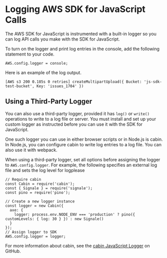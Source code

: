 # Logging AWS SDK for JavaScript Calls<a name="logging-sdk-calls"></a>

The AWS SDK for JavaScript is instrumented with a built\-in logger so you can log API calls you make with the SDK for JavaScript\.

To turn on the logger and print log entries in the console, add the following statement to your code\.

```
AWS.config.logger = console;
```

Here is an example of the log output\.

```
[AWS s3 200 0.185s 0 retries] createMultipartUpload({ Bucket: 'js-sdk-test-bucket', Key: 'issues_1704' })
```

## Using a Third\-Party Logger<a name="third-party-logger"></a>

You can also use a third\-party logger, provided it has `log()` or `write()` operations to write to a log file or server\. You must install and set up your custom logger as instructed before you can use it with the SDK for JavaScript\.

One such logger you can use in either browser scripts or in Node\.js is cabin\. In Node\.js, you can configure cabin to write log entries to a log file\. You can also use it with webpack\.

When using a third\-party logger, set all options before assigning the logger to `AWS.config.logger`\. For example, the following specifies an external log file and sets the log level for logplease

```
// Require cabin
const Cabin = require('cabin');
const { Signale } = require('signale');
const pino = require('pino');

// Create a new logger instance
const logger = new Cabin({
  axe: {
    logger: process.env.NODE_ENV === 'production' ? pino({ customLevels: { log: 30 } }) : new Signale()
  }
});
// Assign logger to SDK
AWS.config.logger = logger;
```

For more information about cabin, see the [cabin JavaScript Logger](https://github.com/cabinjs/cabin) on GitHub\.
